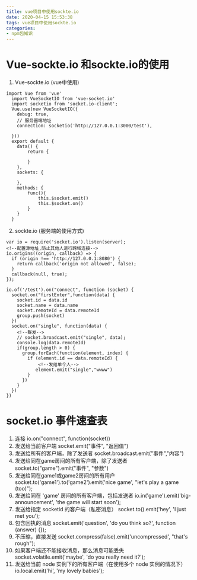 ```yaml
---
title: vue项目中使用sockte.io
date: 2020-04-15 15:53:38
tags: vue项目中使用sockte.io
categories: 
- npm包知识
---
```


# Vue-sockte.io 和sockte.io的使用
1. Vue-sockte.io (vue中使用)
```
import Vue from 'vue'
  import VueSocketIO from 'vue-socket.io'
  import socketio from 'socket.io-client';
  Vue.use(new VueSocketIO({
    debug: true,
    // 服务器端地址
    connection: socketio('http://127.0.0.1:3000/test'),

  }))
  export default {
    data() {
        return {

        }
    },
    sockets: {

    },
    methods: {
        func(){
            this.$socket.emit()
            this.$socket.on()
        }
    }
  }
```
2. sockte.io (服务端的使用方式)

```
var io = require('socket.io').listen(server);
<!--配置源地址,防止其他人进行跨域连接-->
io.origins((origin, callback) => {
  if (origin !== 'http://127.0.0.1:8080') {
    return callback('origin not allowed', false);
  }
  callback(null, true);
});

io.of('/test').on("connect", function (socket) {
  socket.on("firstEnter",function(data) {
    socket.id = data.id
    socket.name = data.name
    socket.remoteId = data.remoteId
    group.push(socket)
  }) 
  socket.on("single", function(data) {
    <!--群发-->
    // socket.broadcast.emit("single", data);
    console.log(data.remoteId)
    if(group.length > 0) {
      group.forEach(function(element, index) {
        if (element.id == data.remoteId) {
            <!--发给单个人-->
           element.emit("single","wwww")
        }
      })
    }
  })
})
```

# socket.io 事件速查表
1. 连接
io.on("connect", function(socket))
2. 发送给当前客户端
socket.emit("事件", "返回值")
3. 发送给所有的客户端，除了发送者
socket.broadcast.emit("事件","内容")
4. 发送给同在game房间的所有客户端，除了发送者
socket.to("game").emit("事件", "参数")
5. 发送给同在game1或game2房间的所有用户
socket.to('game1').to('game2').emit('nice game', "let's play a game (too)");
6. 发送给同在 'game' 房间的所有客户端，包括发送者
  io.in('game').emit('big-announcement', 'the game will start soon');
7. 发送给指定 socketid 的客户端（私密消息）
  socket.to(<socketid>).emit('hey', 'I just met you');
8.  包含回执的消息
  socket.emit('question', 'do you think so?', function (answer) {});
9. 不压缩，直接发送
   socket.compress(false).emit('uncompressed', "that's rough");
10. 如果客户端还不能接收消息，那么消息可能丢失
  socket.volatile.emit('maybe', 'do you really need it?');
11. 发送给当前 node 实例下的所有客户端（在使用多个 node 实例的情况下）
  io.local.emit('hi', 'my lovely babies');







